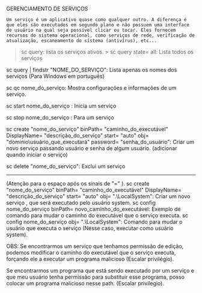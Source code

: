 GERENCIAMENTO DE SERVIÇOS

	Um serviço é um aplicativo quase como qualquer outro. A diferença é que eles são executados em segundo plano e não possuem uma interface de usuário na qual seja possível clicar ou tocar. Eles fornecem recursos do sistema operacional, como serviços de rede, verificação de atualização, escaneamento do sistema (antivírus), etc...

> sc query: lista os serviços ativos.
	> sc query state= all: Lista todos os serviços

sc query | findstr "NOME_DO_SERVIÇO": Lista apenas os nomes dos serviços (Para Windows em português)

sc qc nome_do_serviço: Mostra configurações e informações de um serviço.

sc start nome_do_serviço : Inicia um serviço

sc stop nome_do_serviço : Para um serviço

sc create "nome_do_serviço" binPath= "caminho_do_executável" DisplayName= "descrição_do_serviço" start= "auto" obj= "dominio\usuário_que_executará" password= "senha_do_usuário": Criar um novo serviço passando usuário e senha de algum usuário. (adicionar quando iniciar o serviço) 

sc delete "nome_do_serviço": Exclui um serviço

-------------------------------------------------------------------------------------------------------------------------------------------------------------------------


(Atenção para o espaço após os sinais de "=" ).
sc create "nome_do_serviço" binPath= "caminho_do_executável" DisplayName= "descrição_do_serviço" start= "auto" obj= ".\LocalSystem": Criar um novo serviço , que será executado pelo usuário system.
sc config nome_do_serviço binPath= novo_caminho_do_executável: Exemplo de comando para mudar o caminho do executável que o serviço executa. 
sc config nome_do_serviço obj= ".\LocalSystem": Comando para mudar o usuário que executa o serviço (Nesse caso, executar como usuário system).

OBS:
Se encontrarmos um serviço que tenhamos permissão de edição, podemos modificar o caminho do executável que o serviço executa, forçando ele a executar um programa malicioso (Escalar privilégio).

Se encontrarmos um programa que está sendo executado por um serviço e que meu usuário tenha permissão para substituir esse programa, posso colocar um programa malicioso nesse path. (Escalar privilegio). 
